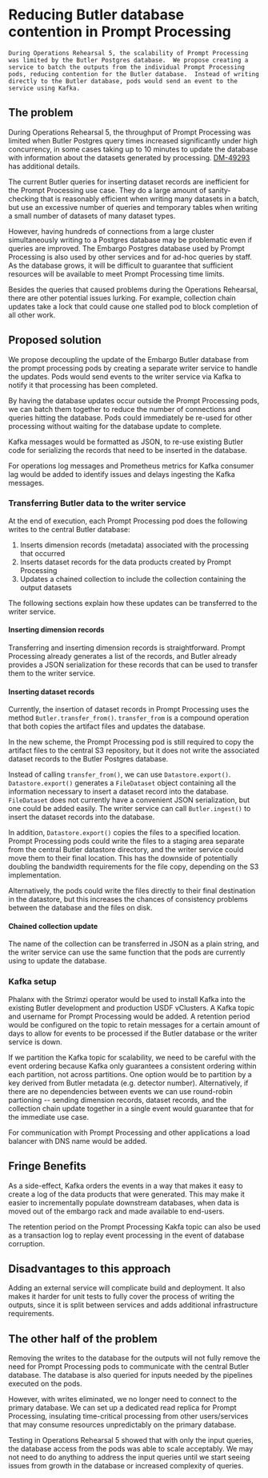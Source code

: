 # Reducing Butler database contention in Prompt Processing

```{abstract}
During Operations Rehearsal 5, the scalability of Prompt Processing was limited by the Butler Postgres database.  We propose creating a service to batch the outputs from the individual Prompt Processing pods, reducing contention for the Butler database.  Instead of writing directly to the Butler database, pods would send an event to the service using Kafka.
```

## The problem

During Operations Rehearsal 5, the throughput of Prompt Processing was limited
when Butler Postgres query times increased significantly under high
concurrency, in some cases taking up to 10 minutes to update the database with
information about the datasets generated by processing.
[DM-49293](https://rubinobs.atlassian.net/browse/DM-49293) has additional
details.

The current Butler queries for inserting dataset records are inefficient for
the Prompt Processing use case.  They do a large amount of sanity-checking that
is reasonably efficient when writing many datasets in a batch, but use an
excessive number of queries and temporary tables when writing a small number of
datasets of many dataset types.

 However, having hundreds of connections from a large cluster simultaneously
 writing to a Postgres database may be problematic even if queries are
 improved.  The Embargo Postgres database used by Prompt Processing is also
 used by other services and for ad-hoc queries by staff. As the database grows,
 it will be difficult to guarantee that sufficient resources will be available
 to meet Prompt Processing time limits.

 Besides the queries that caused problems during the Operations Rehearsal,
 there are other potential issues lurking.  For example, collection chain
 updates take a lock that could cause one stalled pod to block completion of
 all other work.

## Proposed solution

We propose decoupling the update of the Embargo Butler database from the prompt
processing pods by creating a separate writer service to handle the updates.
Pods would send events to the writer service via Kafka to notify it that
processing has been completed.

By having the database updates occur outside the Prompt Processing pods, we can
batch them together to reduce the number of connections and queries hitting the
database. Pods could immediately be re-used for other processing without
waiting for the database update to complete.

Kafka messages would be formatted as JSON, to re-use existing Butler code for
serializing the records that need to be inserted in the database.

For operations log messages and Prometheus metrics for Kafka consumer lag would
be added to identify issues and delays ingesting the Kafka messages.

### Transferring Butler data to the writer service

At the end of execution, each Prompt Processing pod does the following writes
to the central Butler database:

1. Inserts dimension records (metadata) associated with the processing that occurred
2. Inserts dataset records for the data products created by Prompt Processing
3. Updates a chained collection to include the collection containing the output datasets

The following sections explain how these updates can be transferred to the
writer service.

#### Inserting dimension records
Transferring and inserting dimension records is straightforward.  Prompt
Processing already generates a list of the records, and Butler already provides
a JSON serialization for these records that can be used to transfer them to the
writer service.

#### Inserting dataset records
Currently, the insertion of dataset records in Prompt Processing uses the
method `Butler.transfer_from()`. `transfer_from` is a compound operation that
both copies the artifact files and updates the database.

In the new scheme, the Prompt Processing pod is still required to copy the
artifact files to the central S3 repository, but it does not write the
associated dataset records to the Butler Postgres database.

Instead of calling `transfer_from()`, we can use `Datastore.export()`.
`Datastore.export()` generates a `FileDataset` object containing all the
information necessary to insert a dataset record into the database.
`FileDataset` does not currently have a convenient JSON serialization, but one
could be added easily.  The writer service can call `Butler.ingest()` to insert
the dataset records into the database.

In addition, `Datastore.export()` copies the files to a specified location.
Prompt Processing pods could write the files to a staging area separate from
the central Butler datastore directory, and the writer service could move them
to their final location. This has the downside of potentially doubling the
bandwidth requirements for the file copy, depending on the S3 implementation.

Alternatively, the pods could write the files directly to their final
destination in the datastore, but this increases the chances of consistency
problems between the database and the files on disk.

#### Chained collection update
The name of the collection can be transferred in JSON as a plain string, and
the writer service can use the same function that the pods are currently
using to update the database.

### Kafka setup
Phalanx with the Strimzi operator would be used to install Kafka into the
existing Butler development and production USDF vClusters.  A Kafka topic and
username for Prompt Processing would be added.  A retention period would be
configured on the topic to retain messages for a certain amount of days to allow
for events to be processed if the Butler database or the writer service is down.

If we partition the Kafka topic for scalability, we need to be careful with the
event ordering because Kafka only guarantees a consistent ordering within each
partition, not across partitions. One option would be to partition by a key
derived from Butler metadata (e.g. detector number).  Alternatively, if there 
are no dependencies between events we can use round-robin partioning -- sending
dimension records, dataset records, and the collection chain update together in
a single event would guarantee that for the immediate use case.

For communication with Prompt Processing and other applications a load balancer
with DNS name would be added.

## Fringe Benefits
As a side-effect, Kafka orders the events in a way that makes it easy to create
a log of the data products that were generated.  This may make it
easier to incrementally populate downstream databases, when data is moved out
of the embargo rack and made available to end-users.

The retention period on the Prompt Processing Kakfa topic can also be used as a
transaction log to replay event processing in the event of database corruption.

## Disadvantages to this approach
Adding an external service will complicate build and deployment.  It also makes
it harder for unit tests to fully cover the process of writing the outputs,
since it is split between services and adds additional infrastructure
requirements.

## The other half of the problem
Removing the writes to the database for the outputs will not fully remove the
need for Prompt Processing pods to communicate with the central Butler
database.  The database is also queried for inputs needed by the pipelines
executed on the pods.

However, with writes eliminated, we no longer need to connect to the primary
database.  We can set up a dedicated read replica for Prompt Processing,
insulating time-critical processing from other users/services that may
consume resources unpredictably on the primary database.

Testing in Operations Rehearsal 5 showed that with only the input queries, the
database access from the pods was able to scale acceptably.  We may not need
to do anything to address the input queries until we start seeing issues from
growth in the database or increased complexity of queries.